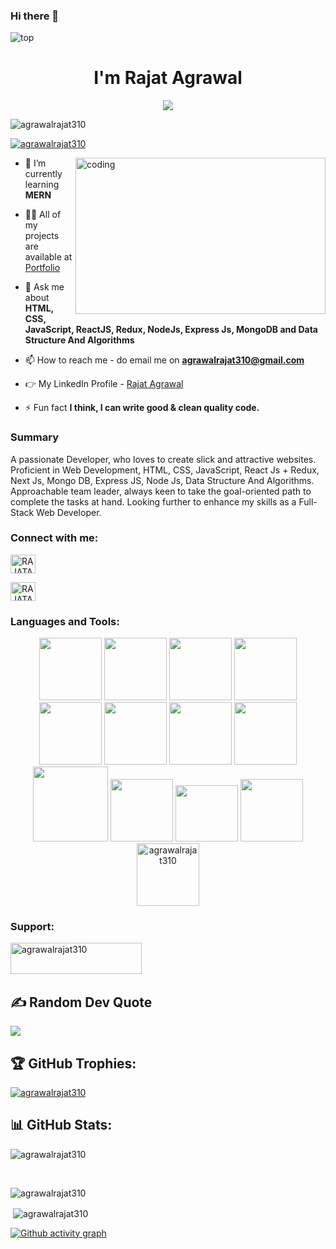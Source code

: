### Hi there 👋

<!--
**agrawalrajat310/agrawalrajat310** is a ✨ _special_ ✨ repository because its `README.md` (this file) appears on your GitHub profile.

Here are some ideas to get you started:

- 🔭 I’m currently working on ...
- 🌱 I’m currently learning ...
- 👯 I’m looking to collaborate on ...
- 🤔 I’m looking for help with ...
- 💬 Ask me about ...
- 📫 How to reach me: ...
- 😄 Pronouns: ...
- ⚡ Fun fact: ...
-->

<img src="https://camo.githubusercontent.com/5dc6ee33381917e41fc9c4951799268998f11a9b864399bf79a0842e4f9b194d/68747470733a2f2f692e696d6775722e636f6d2f315a76566b44632e676966" alt="top" />
<h1 align="center">I'm Rajat Agrawal</h1>
<!-- <h3 align="center">A passionate Full Stack Web Developer from Bharatpur, Rajasthan.</h3> -->
<div align="center">
<img src="https://readme-typing-svg.herokuapp.com/?lines=Welcome+To+Profile;Full+Stack+Web+Developer;Quick+learner;Self+Motivated;Problem+Solver;&color=teal&center=true" />
</div>


<p align="left"> <img src="https://komarev.com/ghpvc/?username=agrawalrajat310&label=Profile%20views&color=0e75b6&style=flat" alt="agrawalrajat310" /> </p>



<p align="left"> <a href="https://twitter.com/RAJATAGRAWAL310" target="blank"><img src="https://img.shields.io/twitter/follow/RAJATAGRAWAL310?logo=twitter&style=for-the-badge" alt="agrawalrajat310" /></a> </p>


<img align="right" alt="coding" width="400" height="250" src="https://camo.githubusercontent.com/4c8d92806e3c2322a2c390ffa0019c1d6f78a4d82108aa6946863ae362a763c8/68747470733a2f2f69322e77702e636f6d2f616c6c68746163636573732e696e666f2f77702d636f6e74656e742f75706c6f6164732f323031382f30332f70726f6772616d6d696e672e6769663f6669743d313238312532433731362673736c3d31" />




- 🌱 I’m currently learning **MERN**

- 👨‍💻 All of my projects are available at [Portfolio](https://agrawalrajat310.github.io/)

- 💬 Ask me about **HTML, CSS, JavaScript, ReactJS, Redux, NodeJs, Express Js, MongoDB and Data Structure And Algorithms**

- 📫 How to reach me - do email me on **agrawalrajat310@gmail.com**

- 👉 My LinkedIn Profile - [Rajat Agrawal](https://www.linkedin.com/in/rajatagrawal310/)

- ⚡ Fun fact **I think, I can write good & clean quality code.**

### Summary
A passionate Developer, who loves to create slick and attractive websites. Proficient in Web Development, HTML, CSS, JavaScript, React Js + Redux, Next Js, Mongo DB, Express JS, Node Js, Data Structure And Algorithms. Approachable team leader, always keen to take the goal-oriented path to complete the tasks at hand. Looking further to enhance my skills as a Full-Stack Web Developer.


<h3 align="left">Connect with me:</h3>


<p text-align="center">

<a href="https://www.linkedin.com/in/rajatagrawal310/" target="blank"><img align="center" src="https://raw.githubusercontent.com/rahuldkjain/github-profile-readme-generator/master/src/images/icons/Social/linked-in-alt.svg" alt="RAJATAGRAWAL310" height="30" width="40" /></a>

 
<a href="https://twitter.com/RAJATAGRAWAL310" target="blank"><img align="center" src="https://raw.githubusercontent.com/rahuldkjain/github-profile-readme-generator/master/src/images/icons/Social/twitter.svg" alt="RAJATAGRAWAL310" height="30" width="40" /></a>
 

<!-- <a href="https://codesandbox.io/u/agrawalrajat310" target="blank"><img align="center" src="https://raw.githubusercontent.com/rahuldkjain/github-profile-readme-generator/master/src/images/icons/Social/codesandbox.svg" alt="RAJATAGRAWAL310" height="30" width="40" /></a> -->
 
 
<!-- <a href="https://codepen.io/agrawalrajat310" target="blank"><img align="center" src="https://raw.githubusercontent.com/rahuldkjain/github-profile-readme-generator/master/src/images/icons/Social/codepen.svg" alt="agrawalrajat310" height="30" width="40" /></a> -->


</p>

<h3 align="left">Languages and Tools:</h3>


<!-- 
<p align="left"> <a href="https://babeljs.io/" target="_blank" rel="noreferrer"> <img src="https://www.vectorlogo.zone/logos/babeljs/babeljs-icon.svg" alt="babel" width="40" height="40"/> </a> <a href="https://www.w3schools.com/css/" target="_blank" rel="noreferrer"> <img src="https://raw.githubusercontent.com/devicons/devicon/master/icons/css3/css3-original-wordmark.svg" alt="css3" width="40" height="40"/> </a> <a href="https://expressjs.com" target="_blank" rel="noreferrer"> <img src="https://raw.githubusercontent.com/devicons/devicon/master/icons/express/express-original-wordmark.svg" alt="express" width="40" height="40"/> </a> <a href="https://git-scm.com/" target="_blank" rel="noreferrer"> <img src="https://www.vectorlogo.zone/logos/git-scm/git-scm-icon.svg" alt="git" width="40" height="40"/> </a> <a href="https://heroku.com" target="_blank" rel="noreferrer"> <img src="https://www.vectorlogo.zone/logos/heroku/heroku-icon.svg" alt="heroku" width="40" height="40"/> </a> <a href="https://www.w3.org/html/" target="_blank" rel="noreferrer"> <img src="https://raw.githubusercontent.com/devicons/devicon/master/icons/html5/html5-original-wordmark.svg" alt="html5" width="40" height="40"/> </a> <a href="https://developer.mozilla.org/en-US/docs/Web/JavaScript" target="_blank" rel="noreferrer"> <img src="https://raw.githubusercontent.com/devicons/devicon/master/icons/javascript/javascript-original.svg" alt="javascript" width="40" height="40"/> </a> <a href="https://www.mongodb.com/" target="_blank" rel="noreferrer"> <img src="https://raw.githubusercontent.com/devicons/devicon/master/icons/mongodb/mongodb-original-wordmark.svg" alt="mongodb" width="40" height="40"/> </a> <a href="https://nodejs.org" target="_blank" rel="noreferrer"> <img src="https://raw.githubusercontent.com/devicons/devicon/master/icons/nodejs/nodejs-original-wordmark.svg" alt="nodejs" width="40" height="40"/> </a> <a href="https://reactjs.org/" target="_blank" rel="noreferrer"> <img src="https://raw.githubusercontent.com/devicons/devicon/master/icons/react/react-original-wordmark.svg" alt="react" width="40" height="40"/> </a> <a href="https://redux.js.org" target="_blank" rel="noreferrer"> <img src="https://raw.githubusercontent.com/devicons/devicon/master/icons/redux/redux-original.svg" alt="redux" width="40" height="40"/> </a> <a href="https://www.typescriptlang.org/" target="_blank" rel="noreferrer"> <img src="https://raw.githubusercontent.com/devicons/devicon/master/icons/typescript/typescript-original.svg" alt="typescript" width="40" height="40"/> </a> </p>
 -->
 
 <div align="center">
 <img src="![image](https://user-images.githubusercontent.com/77153888/217089221-f15f2bfb-f7a9-491c-beed-e6fd201df8a6.png)" width="100" height="100px" placeholder="HTML">
  <img src="https://portfolio-himanshu.in/assets/imgs/css3.gif" width="100" height="100px" placeholder="">  
 <img src="https://media3.giphy.com/media/ln7z2eWriiQAllfVcn/200w.webp" width="100" placeholder="">      
 <img src="https://i.giphy.com/media/eNAsjO55tPbgaor7ma/200w.webp" width="100" placeholder="">      
 <img src="https://media4.giphy.com/media/du3J3cXyzhj75IOgvA/200.webp?cid=ecf05e47243naql4ppv14fb6z23ni6c6o75mhx1w55umom65&rid=200.webp&ct=g" width="100" placeholder="">      
 <img src="https://i.giphy.com/media/IdyAQJVN2kVPNUrojM/200.webp" width="100" placeholder="">  
 
 
  <img src="https://codetru.com/images/all/nodejsdis.gif" width="100" placeholder="">
 <img src="https://cdn.dribbble.com/users/989984/screenshots/5880822/comp_10.gif" width="100" height="100px" placeholder="">
 <img src="https://miro.medium.com/max/1200/0*GTTsEc-bsWoqcOoM.gif" width="120" height="120px" placeholder="">
 <img src="https://cdn.iconscout.com/icon/free/png-256/netlify-3550832-2970417.png" width="100" placeholder="">
 <img src="https://cdn.hashnode.com/res/hashnode/image/upload/v1574980164835/kCDLuOzFb.gif?auto=format,compress&gif-q=60&format=webm" width="100" height="90px" placeholder="">
 <img src="https://cdn.iconscout.com/icon/free/png-256/npm-3550843-2970428.png" width="100" placeholder="">
 <img src="https://cdn.dribbble.com/users/7040/screenshots/8214019/media/9d162bf2d3303da6f3e777bbae322b33.gif" alt="agrawalrajat310" width="100"  height="100px" placeholder="">
 
</div>

<h3 align="left">Support:</h3>
<p><a href="https://www.buymeacoffee.com/agrawalrajat310"> <img align="left" src="https://cdn.buymeacoffee.com/buttons/v2/default-yellow.png" height="50" width="210" alt="agrawalrajat310" /></a></p><br><br>
<br>

## ✍️ Random Dev Quote

![](https://quotes-github-readme.vercel.app/api?type=horizontal&theme=radical)

## 🏆 GitHub Trophies:


<p align="left"> <a href="https://github.com/ryo-ma/github-profile-trophy"><img src="https://github-profile-trophy.vercel.app/?username=agrawalrajat310" alt="agrawalrajat310" /></a> </p>
<!--
![](https://github-profile-trophy.vercel.app/?username=agrawalrajat310&theme=radical&no-frame=false&no-bg=false&margin-w=4) 
-->

## 📊 GitHub Stats:


<p>&nbsp;<img align="left" src="https://github-readme-stats.vercel.app/api/top-langs?username=agrawalrajat310&show_icons=true&locale=en&layout=compact" alt="agrawalrajat310" /></p><br>


<p>&nbsp;<img align="left" src="https://github-readme-stats.vercel.app/api?username=agrawalrajat310&show_icons=true&locale=en" alt="agrawalrajat310" /></p>


<p>&nbsp;<img align="center" src="https://github-readme-streak-stats.herokuapp.com/?user=agrawalrajat310&" alt="agrawalrajat310" /></p>

[![Github activity graph](https://github-readme-activity-graph.cyclic.app/graph?username=agrawalrajat310&theme=rogue)](https://github.com/agrawalrajat310/github-readme-activity-graph)



